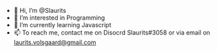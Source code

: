 - 👋 Hi, I’m @Slaurits
- 👀 I’m interested in Programming
- 🌱 I’m currently learning Javascript
- 📫 To reach me, contact me on Disocrd Slaurits#3058 or via email on laurits.volsgaard@gmail.com

<!---
Slaurits/Slaurits is a ✨ special ✨ repository because its `README.md` (this file) appears on your GitHub profile.
You can click the Preview link to take a look at your changes.
--->
